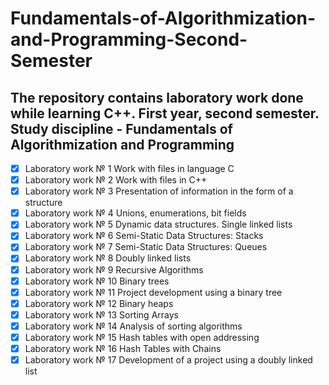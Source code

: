 # Fundamentals-of-Algorithmization-and-Programming-Second-Semester
## The repository contains laboratory work done while learning C++. First year, second semester. Study discipline - Fundamentals of Algorithmization and Programming

- [x] Laboratory work № 1 Work with files in language C
- [x] Laboratory work № 2 Work with files in C++
- [x] Laboratory work № 3 Presentation of information in the form of a structure
- [x] Laboratory work № 4 Unions, enumerations, bit fields
- [x] Laboratory work № 5 Dynamic data structures. Single linked lists
- [x] Laboratory work № 6 Semi-Static Data Structures: Stacks
- [x] Laboratory work № 7 Semi-Static Data Structures: Queues
- [x] Laboratory work № 8 Doubly linked lists
- [x] Laboratory work № 9 Recursive Algorithms
- [x] Laboratory work № 10 Binary trees
- [x] Laboratory work № 11 Project development using a binary tree
- [x] Laboratory work № 12 Binary heaps
- [x] Laboratory work № 13 Sorting Arrays
- [x] Laboratory work № 14 Analysis of sorting algorithms
- [x] Laboratory work № 15 Hash tables with open addressing
- [x] Laboratory work № 16 Hash Tables with Chains
- [x] Laboratory work № 17 Development of a project using a doubly linked list
